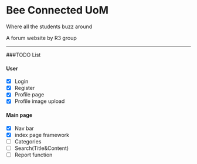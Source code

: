 # Bee Connected UoM
Where all the students buzz around

A forum website by R3 group

---
###TODO List
#### User
- [x] Login
- [x] Register
- [x] Profile page
- [x] Profile image upload

#### Main page
- [x] Nav bar
- [x] index page framework
- [ ] Categories
- [ ] Search(Title&Content)
- [ ] Report function
